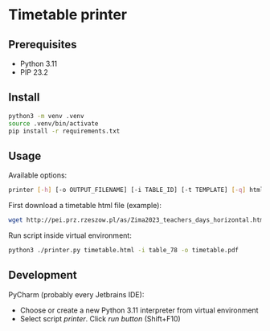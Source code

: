 # Timetable printer

## Prerequisites
- Python 3.11
- PIP 23.2

## Install
```bash
python3 -m venv .venv
source .venv/bin/activate
pip install -r requirements.txt 
```

## Usage
Available options:
```bash
printer [-h] [-o OUTPUT_FILENAME] [-i TABLE_ID] [-t TEMPLATE] [-q] html_file
```

First download a timetable html file (example):
```bash
wget http://pei.prz.rzeszow.pl/as/Zima2023_teachers_days_horizontal.html -O timetable.html
```

Run script inside virtual environment:
```bash
python3 ./printer.py timetable.html -i table_78 -o timetable.pdf
```

## Development
PyCharm (probably every Jetbrains IDE):
- Choose or create a new Python 3.11 interpreter from virtual environment
- Select script *printer*. Click *run button* (Shift+F10)